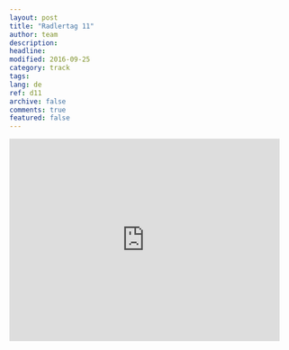 ```yaml
---
layout: post
title: "Radlertag 11"
author: team
description: 
headline: 
modified: 2016-09-25
category: track
tags: 
lang: de
ref: d11
archive: false
comments: true
featured: false
---
```


<iframe width="480" height="360" src="http://track-kit.net/maps_s3/?v=embed&track=229812.gpx" frameborder="0" allowfullscreen></iframe>